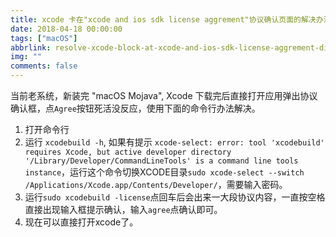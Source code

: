 ```yaml
---
title: xcode 卡在"xcode and ios sdk license aggrement"协议确认页面的解决办法
date: 2018-04-18 00:00:00
tags: ["macOS"]
abbrlink: resolve-xcode-block-at-xcode-and-ios-sdk-license-aggrement-dialog
img: ""
comments: false
---
```


当前老系统，新装完 "macOS Mojava", Xcode 下载完后直接打开应用弹出协议确认框，点`Agree`按钮死活没反应，使用下面的命令行办法解决。
1. 打开命令行
2. 运行 `xcodebuild -h`, 如果有提示 `xcode-select: error: tool 'xcodebuild' requires Xcode, but active developer directory '/Library/Developer/CommandLineTools' is a command line tools instance`，运行这个命令切换XCODE目录`sudo xcode-select --switch /Applications/Xcode.app/Contents/Developer/`，需要输入密码。
4. 运行`sudo xcodebuild -license`点回车后会出来一大段协议内容，一直按空格直接出现输入框提示确认，输入`agree`点确认即可。
5. 现在可以直接打开xcode了。

